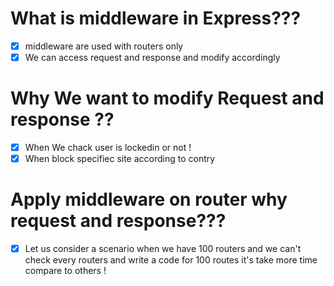 # What is middleware in Express???

- [x] middleware are used with routers only
- [x] We can access request and response and modify accordingly

# Why We want to modify Request and response ??

- [x] When We chack user is lockedin or not !
- [x] When block specifiec site according to contry

# Apply middleware on router why request and response???
- [x] Let us consider a scenario when we have 100 routers and we can't check every routers and write a code for 100 routes it's take more time compare to others !
 